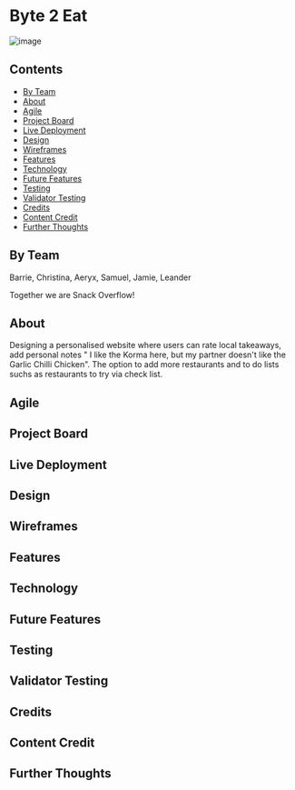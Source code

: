 # Byte 2 Eat
![image](https://github.com/user-attachments/assets/a7fc73bf-10f8-4ffa-af78-daa3be85604e)


## Contents
- [By Team](by-team)
- [About](#about)
- [Agile](#Agile) 
- [Project Board](#Project-Board)
- [Live Deployment](#Live-Deployment)
- [Design](#Design)
- [Wireframes](#Wireframes)
- [Features](#Features)
- [Technology](#Technology)
- [Future Features](#Future-Features)
- [Testing](#Testing)
- [Validator Testing](#Validator-Testing)
- [Credits](#Credits)
- [Content Credit](#Content-Credit)
- [Further Thoughts](#Further-Thoughts)


## By Team

Barrie, Christina, Aeryx, Samuel, Jamie, Leander

Together we are Snack Overflow! 

## About

Designing a personalised website where users can rate local takeaways, add personal notes " I like the Korma here, but my partner doesn't like the Garlic Chilli Chicken". The option to add more restaurants and to do lists suchs as restaurants to try via check list. 

## Agile

## Project Board

## Live Deployment

## Design

## Wireframes 

## Features

## Technology

## Future Features

## Testing

## Validator Testing

## Credits

## Content Credit


## Further Thoughts

### 
### 
